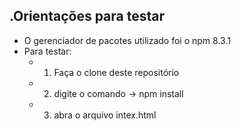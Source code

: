 .Orientações para testar
--------------
- O gerenciador de pacotes utilizado foi o npm 8.3.1
- Para testar:
    - 1. Faça o clone deste repositório
    - 2. digite o comando -> npm install
    - 3. abra o arquivo intex.html